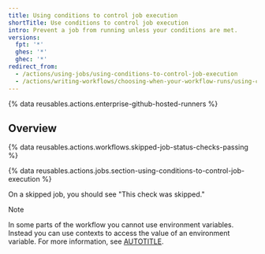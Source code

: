```yaml
---
title: Using conditions to control job execution
shortTitle: Use conditions to control job execution
intro: Prevent a job from running unless your conditions are met.
versions:
  fpt: '*'
  ghes: '*'
  ghec: '*'
redirect_from:
  - /actions/using-jobs/using-conditions-to-control-job-execution
  - /actions/writing-workflows/choosing-when-your-workflow-runs/using-conditions-to-control-job-execution
---
```


{% data reusables.actions.enterprise-github-hosted-runners %}

## Overview

{% data reusables.actions.workflows.skipped-job-status-checks-passing %}

{% data reusables.actions.jobs.section-using-conditions-to-control-job-execution %}

On a skipped job, you should see "This check was skipped."

> [!NOTE]
> In some parts of the workflow you cannot use environment variables. Instead you can use contexts to access the value of an environment variable. For more information, see [AUTOTITLE](/actions/learn-github-actions/variables#using-the-env-context-to-access-environment-variable-values).
